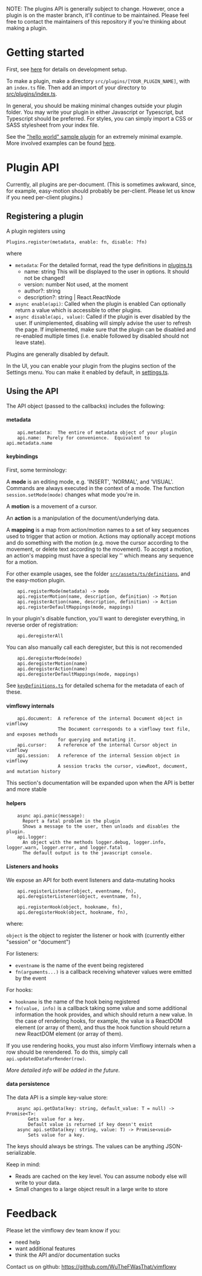 NOTE: The plugins API is generally subject to change.
However, once a plugin is on the master branch, it'll continue to be maintained.
Please feel free to contact the maintainers of this repository if you're thinking about making a plugin.

# Getting started

First, see [here](./dev_setup.md) for details on development setup.

To make a plugin, make a directory `src/plugins/[YOUR_PLUGIN_NAME]`, with an `index.ts` file.
Then add an import of your directory to [src/plugins/index.ts](../src/plugins/index.ts).

In general, you should be making minimal changes outside your plugin folder.
You may write your plugin in either Javascript or Typescript, but Typescript should be preferred.
For styles, you can simply import a CSS or SASS stylesheet from your index file.

See the ["hello world" sample plugin](../src/plugins/examples/index.ts) for an extremely minimal example.
More involved examples can be found [here](../src/plugins).

# Plugin API

Currently, all plugins are per-document.  (This is sometimes awkward, since, for example, easy-motion should probably be per-client.  Please let us know if you need per-client plugins.)

## Registering a plugin

A plugin registers using

```
Plugins.register(metadata, enable: fn, disable: ?fn)
```
where
- `metadata`:  For the detailed format, read the type definitions in [plugins.ts](../src/assets/ts/plugins.ts)
  - name: string
    This will be displayed to the user in options. It should not be changed!
  - version: number
    Not used, at the moment
  - author?: string
  - description?: string | React.ReactNode
- `async enable(api)`:
  Called when the plugin is enabled
  Can optionally return a value which is accessible to other plugins.
- `async disable(api, value)`:
  Called if the plugin is ever disabled by the user.
  If unimplemented, disabling will simply advise the user to refresh the page.
  If implemented, make sure that the plugin can be disabled and re-enabled multiple times (i.e. enable followed by disabled should not leave state).

Plugins are generally disabled by default.

In the UI, you can enable your plugin from the plugins section of the Settings menu.
You can make it enabled by default, in [settings.ts](../src/assets/ts/settings.ts).

## Using the API

The API object (passed to the callbacks) includes the following:

####  metadata

```
    api.metadata:  The entire of metadata object of your plugin
    api.name:  Purely for convenience.  Equivalent to api.metadata.name
```

#### keybindings

First, some terminology:

A **mode** is an editing mode, e.g. 'INSERT', 'NORMAL', and 'VISUAL'.
Commands are always executed in the context of a mode.
The function `session.setMode(mode)` changes what mode you're in.

A **motion** is a movement of a cursor.

An **action** is a manipulation of the document/underlying data.

A **mapping** is a map from action/motion names to a set of key sequences used to trigger that action or motion.
Actions may optionally accept motions and do something with the motion
(e.g. move the cursor according to the movement, or delete text according to the movement).
To accept a motion, an action's mapping must have a special key '<motion>' which means any sequence for a motion.

For other example usages, see the folder [`src/assets/ts/definitions`](../src/assets/ts/definitions), and the easy-motion plugin.

```
    api.registerMode(metadata) -> mode
    api.registerMotion(name, description, definition) -> Motion
    api.registerAction(name, description, definition) -> Action
    api.registerDefaultMappings(mode, mappings)
```

In your plugin's disable function, you'll want to deregister everything, in reverse order of registration:
```
    api.deregisterAll
```
You can also manually call each deregister, but this is not recomended
```
    api.deregisterMode(mode)
    api.deregisterMotion(name)
    api.deregisterAction(name)
    api.deregisterDefaultMappings(mode, mappings)
```

See [`keyDefinitions.ts`](../src/assets/ts/keyDefinitions.ts) for detailed schema for the metadata of each of these.

#### vimflowy internals

```
    api.document:  A reference of the internal Document object in vimflowy
                   The Document corresponds to a vimflowy text file, and exposes methods
                   for querying and mutating it.
    api.cursor:    A reference of the internal Cursor object in vimflowy
    api.session:   A reference of the internal Session object in vimflowy
                   A session tracks the cursor, viewRoot, document, and mutation history
```

This section's documentation will be expanded upon when the API is better and more stable

#### helpers
```
    async api.panic(message):
      Report a fatal problem in the plugin
      Shows a message to the user, then unloads and disables the plugin.
    api.logger:
      An object with the methods logger.debug, logger.info, logger.warn, logger.error, and logger.fatal
      The default output is to the javascript console.
```

#### Listeners and hooks

We expose an API for both event listeners and data-mutating hooks
```
    api.registerListener(object, eventname, fn),
    api.deregisterListener(object, eventname, fn),

    api.registerHook(object, hookname, fn),
    api.deregisterHook(object, hookname, fn),
```
where:

`object` is the object to register the listener or hook with (currently either "session" or "document")

For listeners:
- `eventname` is the name of the event being registered
- `fn(arguments...)` is a callback receiving whatever values were emitted by the event

For hooks:
- `hookname` is the name of the hook being registered
- `fn(value, info)` is a callback taking some value and some additional information the hook provides, and which should return a new value.
  In the case of rendering hooks, for example, the value is a ReactDOM element (or array of them),
  and thus the hook function should return a new ReactDOM element (or array of them).

If you use rendering hooks, you must also inform Vimflowy internals when a row should be rerendered.
To do this, simply call `api.updatedDataForRender(row)`.

*More detailed info will be added in the future.*

#### data persistence

The data API is a simple key-value store:
```
    async api.getData(key: string, default_value: T = null) -> Promise<T>:
        Gets value for a key.
        Default value is returned if key doesn't exist
    async api.setData(key: string, value: T) -> Promise<void>
        Sets value for a key.
```

The keys should always be strings.  The values can be anything JSON-serializable.

Keep in mind:
- Reads are cached on the key level.  You can assume nobody else will write to your data.
- Small changes to a large object result in a large write to store

# Feedback

Please let the vimflowy dev team know if you:
- need help
- want additional features
- think the API and/or documentation sucks

Contact us on github: https://github.com/WuTheFWasThat/vimflowy
